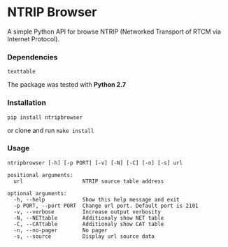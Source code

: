 # NTRIP Browser

A simple Python API for browse NTRIP (Networked Transport of RTCM via Internet Protocol).  

### Dependencies

`texttable`

The package was tested with **Python 2.7**

### Installation

`pip install ntripbrowser`

or clone and run `make install`

### Usage 

```
ntripbrowser [-h] [-p PORT] [-v] [-N] [-C] [-n] [-s] url  

positional arguments:  
  url                   NTRIP source table address

optional arguments:  
  -h, --help            Show this help message and exit  
  -p PORT, --port PORT  Change url port. Default port is 2101  
  -v, --verbose         Increase output verbosity  
  -N, --NETtable        Additionaly show NET table  
  -C, --CATtable        Additionaly show CAT table  
  -n, --no-pager        No pager  
  -s, --source          Display url source data  
  ```
